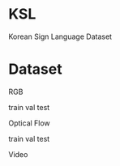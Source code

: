 # KSL
Korean Sign Language Dataset

# Dataset
RGB

train
val
test

Optical Flow

train
val
test

Video

